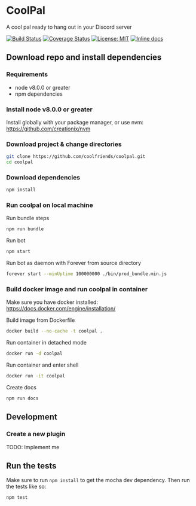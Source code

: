 # CoolPal 

A cool pal ready to hang out in your Discord server

[![Build Status](https://travis-ci.org/coolfriends/coolpal.svg?branch=master)](https://travis-ci.org/coolfriends/coolpal)
[![Coverage Status](https://coveralls.io/repos/github/coolfriends/coolpal/badge.svg?branch=master)](https://coveralls.io/github/coolfriends/coolpal?branch=master)
 [![License: MIT](https://img.shields.io/badge/License-MIT-yellow.svg)](https://opensource.org/licenses/MIT)
[![Inline docs](http://inch-ci.org/github/coolfriends/coolpal.svg?branch=master)](http://inch-ci.org/github/coolfriends/coolpal)
## Download repo and install dependencies

### Requirements
* node v8.0.0 or greater
* npm dependencies

### Install node v8.0.0 or greater
Install globally with your package manager, or use nvm:
https://github.com/creationix/nvm

### Download project & change directories
```bash
git clone https://github.com/coolfriends/coolpal.git
cd coolpal
```

### Download dependencies
```bash
npm install
```

### Run coolpal on local machine
Run bundle steps
```bash
npm run bundle
```

Run bot
```bash
npm start
```

Run bot as daemon with Forever from source directory
```bash
forever start --minUptime 100000000 ./bin/prod_bundle.min.js
```

### Build docker image and run coolpal in container
Make sure you have docker installed: https://docs.docker.com/engine/installation/

Build image from Dockerfile
```bash
docker build --no-cache -t coolpal .
```

Run container in detached mode
```bash
docker run -d coolpal
```

Run container and enter shell
```bash
docker run -it coolpal
```

Create docs
```bash
npm run docs
```

## Development

### Create a new plugin
TODO: Implement me

## Run the tests
Make sure to run `npm install` to get the mocha dev dependency. 
Then run the tests like so:
```bash
npm test
```

